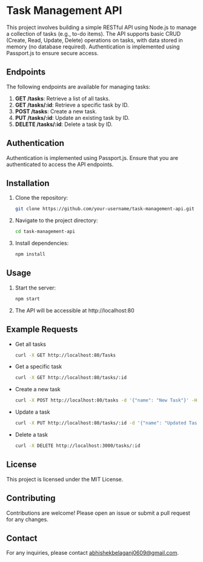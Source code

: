 # Task Management API

This project involves building a simple RESTful API using Node.js to manage a collection of tasks (e.g., to-do items). The API supports basic CRUD (Create, Read, Update, Delete) operations on tasks, with data stored in memory (no database required). Authentication is implemented using Passport.js to ensure secure access.

## Endpoints

The following endpoints are available for managing tasks:

1. **GET /tasks**: Retrieve a list of all tasks.
2. **GET /tasks/:id**: Retrieve a specific task by ID.
3. **POST /tasks**: Create a new task.
4. **PUT /tasks/:id**: Update an existing task by ID.
5. **DELETE /tasks/:id**: Delete a task by ID.

## Authentication

Authentication is implemented using Passport.js. Ensure that you are authenticated to access the API endpoints.

## Installation

1. Clone the repository:
   ```sh
   git clone https://github.com/your-username/task-management-api.git
2. Navigate to the project directory:
   ```sh 
   cd task-management-api
3. Install dependencies:
   ```sh 
   npm install
## Usage
1. Start the server:
   ```sh
   npm start
2. The API will be accessible at http://localhost:80
## Example Requests
 * Get all tasks
   ```sh
   curl -X GET http://localhost:80/Tasks
* Get a specific task
   ```sh
   curl -X GET http://localhost:80/tasks/:id
* Create a new task
   ```sh
   curl -X POST http://localhost:80/tasks -d '{"name": "New Task"}' -H "Content-Type: application/json"
* Update a task
   ```sh
  curl -X PUT http://localhost:80/tasks/:id -d '{"name": "Updated Task"}' -H "Content-Type: application/json"
* Delete a task
   ```sh
  curl -X DELETE http://localhost:3000/tasks/:id
## License
  This project is licensed under the MIT License.
## Contributing
Contributions are welcome! Please open an issue or submit a pull request for any changes.
## Contact

For any inquiries, please contact abhishekbelaganj0609@gmail.com.

  
